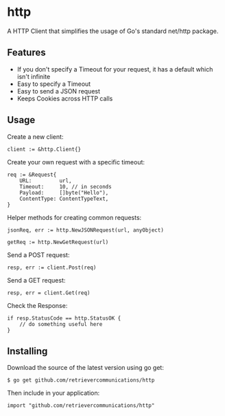 # http
A HTTP Client that simplifies the usage of Go's standard net/http package.

## Features

* If you don't specify a Timeout for your request, it has a default which isn't infinite
* Easy to specify a Timeout
* Easy to send a JSON request
* Keeps Cookies across HTTP calls

## Usage

Create a new client:

    client := &http.Client{}
	
Create your own request with a specific timeout:

	req := &Request{
		URL:         url,
		Timeout:     10, // in seconds
		Payload:     []byte("Hello"),
		ContentType: ContentTypeText,
	}

Helper methods for creating common requests:

	jsonReq, err := http.NewJSONRequest(url, anyObject)

	getReq := http.NewGetRequest(url)


Send a POST request:

	resp, err := client.Post(req)

Send a GET request:

	resp, err = client.Get(req)
	
Check the Response:

    if resp.StatusCode == http.StatusOK {
		// do something useful here
	}

## Installing
Download the source of the latest version using go get:

    $ go get github.com/retrievercommunications/http

Then include in your application:

    import "github.com/retrievercommunications/http"